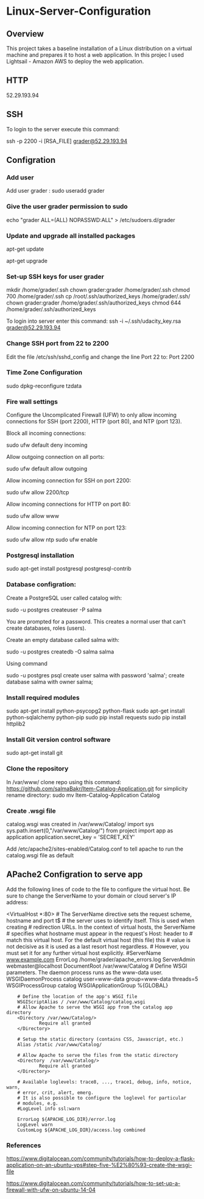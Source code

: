 # Linux-Server-Configuration
## Overview

This project takes a baseline installation of a Linux distribution on a virtual machine and prepares it to host a web application. In this projec I used Lightsail - Amazon AWS to deploy the web application.


## HTTP
52.29.193.94

## SSH

To login to the server execute this command:

ssh -p 2200 -i [RSA_FILE] grader@52.29.193.94


## Configration

### Add user
Add user grader : sudo useradd grader

### Give the user grader permission to sudo

echo "grader ALL=(ALL) NOPASSWD:ALL" > /etc/sudoers.d/grader

### Update and upgrade all installed packages
apt-get update

apt-get upgrade
### Set-up SSH keys for user grader
mkdir /home/grader/.ssh
chown grader:grader /home/grader/.ssh
chmod 700 /home/grader/.ssh
cp /root/.ssh/authorized_keys /home/grader/.ssh/
chown grader:grader /home/grader/.ssh/authorized_keys
chmod 644 /home/grader/.ssh/authorized_keys

To login into server enter this command:
ssh -i ~/.ssh/udacity_key.rsa grader@52.29.193.94

### Change SSH port from 22 to 2200

Edit the file /etc/ssh/sshd_config and change the line Port 22 to: Port 2200

### Time Zone Configuration

sudo dpkg-reconfigure tzdata
### Fire wall settings

Configure the Uncomplicated Firewall (UFW) to only allow incoming connections for SSH (port 2200), HTTP (port 80), and NTP (port 123).

Block all incoming connections:

sudo ufw default deny incoming

Allow outgoing connection on all ports:

sudo ufw default allow outgoing

Allow incoming connection for SSH on port 2200:

sudo ufw allow 2200/tcp

Allow incoming connections for HTTP on port 80:

sudo ufw allow www

Allow incoming connection for NTP on port 123:

sudo ufw allow ntp sudo ufw enable

### Postgresql installation

sudo apt-get install postgresql postgresql-contrib

### Database configration:
Create a PostgreSQL user called catalog with:

sudo -u postgres createuser -P salma

You are prompted for a password. This creates a normal user that can't create databases, roles (users).

Create an empty database called salma with:

sudo -u postgres createdb -O salma salma

Using command

sudo -u postgres psql
create user salma with password 'salma';
create database salma with owner salma;

### Install required modules
sudo apt-get install python-psycopg2 python-flask
sudo apt-get install python-sqlalchemy python-pip
sudo pip install requests
sudo pip install httplib2

### Install Git version control software

sudo apt-get install git

### Clone the repository

In /var/www/ clone repo using this command:
	https://github.com/salmaBakr/Item-Catalog-Application.git
for simplicity rename directory:
sudo mv Item-Catalog-Application Catalog

### Create .wsgi file

catalog.wsgi was created in /var/www/Catalog/
import sys
sys.path.insert(0,"/var/www/Catalog/")
from project import app as application
application.secret_key = 'SECRET_KEY'

Add /etc/apache2/sites-enabled/Catalog.conf to tell apache to run the catalog.wsgi file as default

## APache2 Configration to serve app
Add the following lines of code to the file to configure the virtual host. Be sure to change the ServerName to your domain or cloud server's IP address:

<VirtualHost *:80>
        # The ServerName directive sets the request scheme, hostname and port t$
        # the server uses to identify itself. This is used when creating
        # redirection URLs. In the context of virtual hosts, the ServerName
        # specifies what hostname must appear in the request's Host: header to
        # match this virtual host. For the default virtual host (this file) this
        # value is not decisive as it is used as a last resort host regardless.
        # However, you must set it for any further virtual host explicitly.
        #ServerName www.example.com
        ErrorLog /home/grader/apache_errors.log
        ServerAdmin webmaster@localhost
        DocumentRoot /var/www/Catalog
        # Define WSGI parameters. The daemon process runs as the www-data user.
        WSGIDaemonProcess catalog user=www-data group=www-data threads=5
        WSGIProcessGroup catalog
        WSGIApplicationGroup %{GLOBAL}

        # Define the location of the app's WSGI file
        WSGIScriptAlias / /var/www/Catalog/catalog.wsgi
        # Allow Apache to serve the WSGI app from the catalog app directory
        <Directory /var/www/Catalog/>
                Require all granted
        </Directory>

        # Setup the static directory (contains CSS, Javascript, etc.)
        Alias /static /var/www/Catalog/

        # Allow Apache to serve the files from the static directory
        <Directory  /var/www/Catalog/>
                Require all granted
        </Directory>

        # Available loglevels: trace8, ..., trace1, debug, info, notice, warn,
        # error, crit, alert, emerg.
        # It is also possible to configure the loglevel for particular
        # modules, e.g.
        #LogLevel info ssl:warn

        ErrorLog ${APACHE_LOG_DIR}/error.log
        LogLevel warn
        CustomLog ${APACHE_LOG_DIR}/access.log combined
</VirtualHost>

### References
https://www.digitalocean.com/community/tutorials/how-to-deploy-a-flask-application-on-an-ubuntu-vps#step-five-%E2%80%93-create-the-wsgi-file

https://www.digitalocean.com/community/tutorials/how-to-set-up-a-firewall-with-ufw-on-ubuntu-14-04